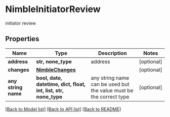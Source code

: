 # NimbleInitiatorReview

initiator review

## Properties
Name | Type | Description | Notes
------------ | ------------- | ------------- | -------------
**address** | **str, none_type** | address | [optional] 
**changes** | [**NimbleChanges**](NimbleChanges.md) |  | [optional] 
**any string name** | **bool, date, datetime, dict, float, int, list, str, none_type** | any string name can be used but the value must be the correct type | [optional]

[[Back to Model list]](../README.md#documentation-for-models) [[Back to API list]](../README.md#documentation-for-api-endpoints) [[Back to README]](../README.md)


